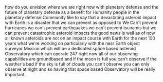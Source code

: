 how do you envision where we are right now with planetary defense and the future of planetary defense as a benefit for Humanity people in the planetary defense Community like to say that a devastating asteroid impact with Earth is a disaster that we can prevent as opposed to We Can't prevent hurricanes we can't prevent earthquakes we can't prevent tsunamis but we can prevent catastrophic asteroid impacts the good news is well as of now all known asteroids are not on an impact course with Earth for the next 100 years what we're working on particularly with the near Earth object surveyor Mission which will be a dedicated space based asteroid Observatory which can operate 247 right now all of our observing capabilities are groundbased and if the moon is full you can't observe if the weather's bad if the sky is full of clouds you can't observe you can only observe at night and so having that space based Observatory will be really important